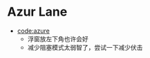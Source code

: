 # Azur Lane

- [code:azure](https://flowus.cn/asaiq/share/c61f4b65-a0c8-48a8-9962-ca50acbaa752)
  - 浮窗放左下角也许会好
  - 减少阻塞模式太弱智了，尝试一下减少伏击


